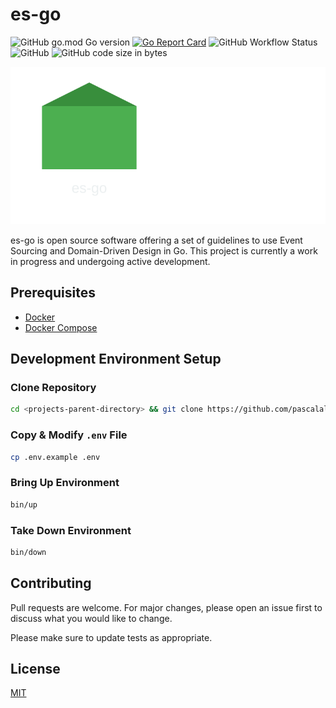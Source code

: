 # es-go

![GitHub go.mod Go version](https://img.shields.io/github/go-mod/go-version/pascalallen/es-go)
[![Go Report Card](https://goreportcard.com/badge/github.com/pascalallen/es-go)](https://goreportcard.com/report/github.com/pascalallen/es-go)
![GitHub Workflow Status](https://img.shields.io/github/actions/workflow/status/pascalallen/es-go/go.yml)
![GitHub](https://img.shields.io/github/license/pascalallen/es-go)
![GitHub code size in bytes](https://img.shields.io/github/languages/code-size/pascalallen/es-go)

![Logo](web/static/logo.svg)

es-go is open source software offering a set of guidelines to use Event Sourcing and Domain-Driven Design in Go. This project is currently a work in progress and undergoing active development.

## Prerequisites

- [Docker](https://www.docker.com/)
- [Docker Compose](https://docs.docker.com/compose/)

## Development Environment Setup

### Clone Repository

```bash
cd <projects-parent-directory> && git clone https://github.com/pascalallen/es-go.git
```

### Copy & Modify `.env` File

```bash
cp .env.example .env
```

### Bring Up Environment

```bash
bin/up
``` 

### Take Down Environment

```bash
bin/down
```

## Contributing

Pull requests are welcome. For major changes, please open an issue first
to discuss what you would like to change.

Please make sure to update tests as appropriate.

## License

[MIT](LICENSE)
